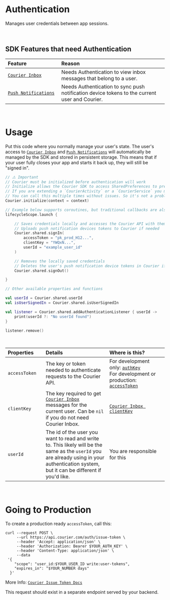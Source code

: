 # Authentication

Manages user credentials between app sessions.

&emsp;

## SDK Features that need Authentication

<table>
    <thead>
        <tr>
            <th width="250px" align="left">Feature</th>
            <th width="750px" align="left">Reason</th>
        </tr>
    </thead>
    <tbody>
        <tr width="600px">
            <td align="left">
                <a href="https://github.com/trycourier/courier-android/blob/master/Docs/Inbox.md">
                    <code>Courier Inbox</code>
                </a>
            </td>
            <td align="left">
                Needs Authentication to view inbox messages that belong to a user.
            </td>
        </tr>
        <tr width="600px">
            <td align="left">
                <a href="https://github.com/trycourier/courier-android/blob/master/Docs/PushNotifications.md">
                    <code>Push Notifications</code>
                </a>
            </td>
            <td align="left">
                Needs Authentication to sync push notification device tokens to the current user and Courier.
            </td>
        </tr>
    </tbody>
</table>

&emsp;

# Usage

Put this code where you normally manage your user's state. The user's access to [`Courier Inbox`](https://github.com/trycourier/courier-android/blob/master/Docs/Inbox.md) and [`Push Notifications`](https://github.com/trycourier/courier-android/blob/master/Docs/PushNotifications.md) will automatically be managed by the SDK and stored in persistent storage. This means that if your user fully closes your app and starts it back up, they will still be "signed in".

```kotlin
// ⚠️ Important
// Courier must be initialized before authentication will work
// Initialize allows the Courier SDK to access SharedPreferences to preserve user state accross app sessions (important for creating a great push notification experience)
// If you are extending a `CourierActivity` or a `CourierService` you may be able to skip this step
// You can call this multiple times without issues. So it's not a problem if you have duplicate calls of this.
Courier.initialize(context = context)

// Example below supports coroutines, but traditional callbacks are also available
lifecycleScope.launch {

    // Saves credentials locally and accesses the Courier API with them
    // Uploads push notification devices tokens to Courier if needed
    Courier.shared.signIn(
        accessToken = "pk_prod_H12...",
        clientKey = "YWQxN...",
        userId = "example_user_id"
    )

    // Removes the locally saved credentials
    // Deletes the user's push notification device tokens in Courier if needed
    Courier.shared.signOut()

}

// Other available properties and functions

val userId = Courier.shared.userId
val isUserSignedIn = Courier.shared.isUserSignedIn

val listener = Courier.shared.addAuthenticationListener { userId ->
    print(userId ?: "No userId found")
}

listener.remove()
```

&emsp;

<table>
    <thead>
        <tr>
            <th width="150px" align="left">Properties</th>
            <th width="450px" align="left">Details</th>
            <th width="400px" align="left">Where is this?</th>
        </tr>
    </thead>
    <tbody>
        <tr width="600px">
            <td align="left">
                <code>accessToken</code>
            </td>
            <td align="left">
                The key or token needed to authenticate requests to the Courier API.
            </td>
            <td align="left">
                For development only: <a href="https://app.courier.com/settings/api-keys"><code>authKey</code></a><br>
                For development or production: <a href="https://github.com/trycourier/courier-android/blob/master/Docs/Authentication.md#going-to-production"><code>accessToken</code></a>
            </td>
        </tr>
        <tr width="600px">
            <td align="left">
                <code>clientKey</code>
            </td>
            <td align="left">
                The key required to get <a href="https://github.com/trycourier/courier-android/blob/master/Docs/Inbox.md"><code>Courier Inbox</code></a> messages for the current user. Can be <code>nil</code> if you do not need Courier Inbox.
            </td>
            <td align="left">
                <a href="https://app.courier.com/channels/courier"><code>Courier Inbox clientKey</code></a>
            </td>
        </tr>
        <tr width="600px">
            <td align="left">
                <code>userId</code>
            </td>
            <td align="left">
                The id of the user you want to read and write to. This likely will be the same as the <code>userId</code> you are already using in your authentication system, but it can be different if you'd like.
            </td>
            <td align="left">
                You are responsible for this
            </td>
        </tr>
    </tbody>
</table>

&emsp;

# Going to Production

To create a production ready `accessToken`, call this:

```curl
curl --request POST \
     --url https://api.courier.com/auth/issue-token \
     --header 'Accept: application/json' \
     --header 'Authorization: Bearer $YOUR_AUTH_KEY' \
     --header 'Content-Type: application/json' \
     --data
 '{
    "scope": "user_id:$YOUR_USER_ID write:user-tokens",
    "expires_in": "$YOUR_NUMBER days"
  }'
```

More Info: [`Courier Issue Token Docs`](https://www.courier.com/docs/reference/auth/issue-token/)

This request should exist in a separate endpoint served by your backend.

